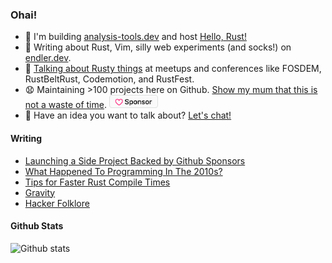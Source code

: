### Ohai!

* 🌊 I'm building [analysis-tools.dev](https://analysis-tools.dev/) and host [Hello, Rust!](https://hello-rust.show/)
* 🧦 Writing about Rust, Vim, silly web experiments (and socks!) on [endler.dev](https://endler.dev/).
* 🐠 [Talking about Rusty things](https://endler.dev/talks/) at meetups and conferences like FOSDEM, RustBeltRust, Codemotion, and RustFest.
* 😧 Maintaining >100 projects here on Github. [Show my mum that this is not a waste of time](https://github.com/sponsors/mre/). <a href="https://github.com/sponsors/mre/"><img height="21px" src="https://raw.githubusercontent.com/mre/mre/master/sponsor.png" alt="Sponsor me on Github" /></a>
* 📆 Have an idea you want to talk about? [Let's chat!](https://calendly.com/matthias-endler)

#### Writing

<!-- BLOG-POST-LIST:START -->
- [Launching a Side Project Backed by Github Sponsors](https://endler.dev/2020/sponsors/)
- [What Happened To Programming In The 2010s?](https://endler.dev/2020/review/)
- [Tips for Faster Rust Compile Times](https://endler.dev/2020/rust-compile-times/)
- [Gravity](https://endler.dev/2020/gravity/)
- [Hacker Folklore](https://endler.dev/2020/folklore/)
<!-- BLOG-POST-LIST:END -->

#### Github Stats

![Github stats](https://github-readme-stats.vercel.app/api?username=mre&show_icons=true&hide_title=true&hide_border=true&hide_rank=true&hide=contribs)
